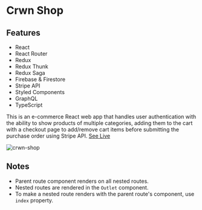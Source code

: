# Crwn Shop
## Features
- React
- React Router
- Redux
- Redux Thunk
- Redux Saga
- Firebase & Firestore
- Stripe API
- Styled Components
- GraphQL
- TypeScript

This is an e-commerce React web app that handles user authentication with the ability to show products of multiple categories, adding them to the cart with a checkout page to add/remove cart items before submitting the purchase order using Stripe API.
[See Live](https://comshop.netlify.app/)

![crwn-shop](https://i.ibb.co/3TGtdcj/crwnshop.png)

## Notes
- Parent route component renders on all nested routes.
- Nested routes are rendered in the `Outlet` component.
- To make a nested route renders with the parent route's component, use `index` property.